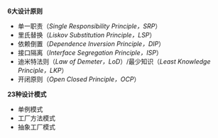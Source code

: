 **6大设计原则**  
* 单一职责（_Single Responsibility Principle，SRP_）  
* 里氏替换（_Liskov Substitution Principle，LSP_）  
* 依赖倒置（_Dependence Inversion Principle，DIP_）  
* 接口隔离（_Interface Segregation Principle，ISP_）  
* 迪米特法则（_Law of Demeter，LoD_）/最少知识（_Least Knowledge Principle，LKP_）  
* 开闭原则（_Open Closed Principle，OCP_）  
  
**23种设计模式**  
* 单例模式  
* 工厂方法模式  
* 抽象工厂模式  
